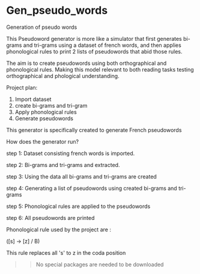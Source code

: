 # Gen_pseudo_words


Generation of pseudo words

This Pseudoword generator is more like a simulator that first generates bi-grams and tri-grams using a dataset of french words, and then applies phonological rules to print 2 lists of pseudowords that abid those rules.

The aim is to create pseudowords using both orthographical and phonological rules. Making this model relevant to both reading tasks testing orthographical and phological understanding. 

Project plan:
1. Import dataset
2. create bi-grams and tri-gram
3. Apply phonological rules
4. Generate pseudowords


This generator is specifically created to generate French pseudowords


How does the generator run?

step 1: Dataset consisting french words is imported.

step 2: Bi-grams and tri-grams and extracted.

step 3: Using the data all bi-grams and tri-grams are created

step 4: Generating a list of pseudowords using created bi-grams and tri-grams

step 5: Phonological rules are applied to the pseudowords

step 6: All pseudowords are printed




Phonological rule used by the project are :

([s] -> [z] / B)

This rule replaces all 's' to z in the coda position

>> No special packages are needed to be downloaded



